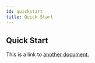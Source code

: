 ```yaml
---
id: quickstart
title: Quick Start
---
```


## Quick Start
This is a link to [another document.](intro_concept/intro/mission.md)  
